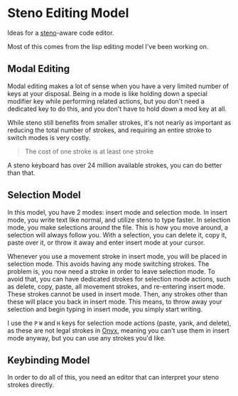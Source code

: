 # Steno Editing Model

Ideas for a [steno](steno.md)-aware code editor.

Most of this comes from the lisp editing model I've been working on.

## Modal Editing

Modal editing makes a lot of sense when you have a very limited number of keys at your disposal. Being in a mode is like holding down a special modifier key while performing related actions, but you don't need a dedicated key to do this, and you don't have to hold down a mod key at all.

While steno still benefits from smaller strokes, it's not nearly as important as reducing the total number of strokes, and requiring an entire stroke to switch modes is very costly.

> The cost of one stroke is at least one stroke

A steno keyboard has over 24 million available strokes, you can do better than that.

## Selection Model

In this model, you have 2 modes: insert mode and selection mode.
In insert mode, you write text like normal, and utilize steno to type faster.
In selection mode, you make selections around the file. This is how you move around, a selection will always follow you. With a selection, you can delete it, copy it, paste over it, or throw it away and enter insert mode at your cursor.

Whenever you use a movement stroke in insert mode, you will be placed in selection mode. This avoids having any mode switching strokes. The problem is, you now need a stroke in order to leave selection mode. To avoid that, you can have dedicated strokes for selection mode actions, such as delete, copy, paste, all movement strokes, and re-entering insert mode. These strokes cannot be used in insert mode. Then, any strokes other than these will place you back in insert mode. This means, to throw away your selection and begin typing in insert mode, you simply start writing.

I use the `P` `W` and `H` keys for selection mode actions (paste, yank, and delete), as these are not legal strokes in [Onyx](onyx.md), meaning you can't use them in insert mode anyway, but you can use any strokes you'd like.

## Keybinding Model

In order to do all of this, you need an editor that can interpret your steno strokes directly.
